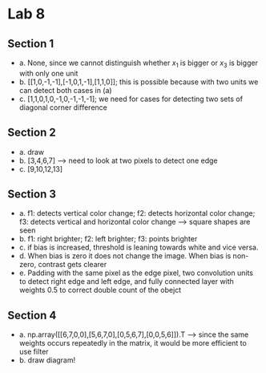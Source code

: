 # Lab 8
## Section 1
- a. None, since we cannot distinguish whether $x_1$ is bigger or $x_3$ is bigger with only one unit
- b. [[1,0,-1,-1],[-1,0,1,-1],[1,1,0]]; this is possible because with two units we can detect both cases in (a)
- c. [1,1,0,1,0,-1,0,-1,-1,-1]; we need for cases for detecting two sets of diagonal corner difference

## Section 2
- a. draw
- b. [3,4,6,7] --> need to look at two pixels to detect one edge
- c. [9,10,12,13]

## Section 3
- a. f1: detects vertical color change; f2: detects horizontal color change; f3: detects vertical and horizontal color change --> square shapes are seen
- b. f1: right brighter; f2: left brighter; f3: points brighter
- c. if bias is increased, threshold is leaning towards white and vice versa.
- d. When bias is zero it does not change the image. When bias is non-zero, contrast gets clearer
- e. Padding with the same pixel as the edge pixel, two convolution units to detect right edge and left edge, and fully connected layer with weights 0.5 to correct double count of the obejct

## Section 4
- a. np.array([[6,7,0,0],[5,6,7,0],[0,5,6,7],[0,0,5,6]]).T --> since the same weights occurs repeatedly in the matrix, it would be more efficient to use filter
- b. draw diagram!

